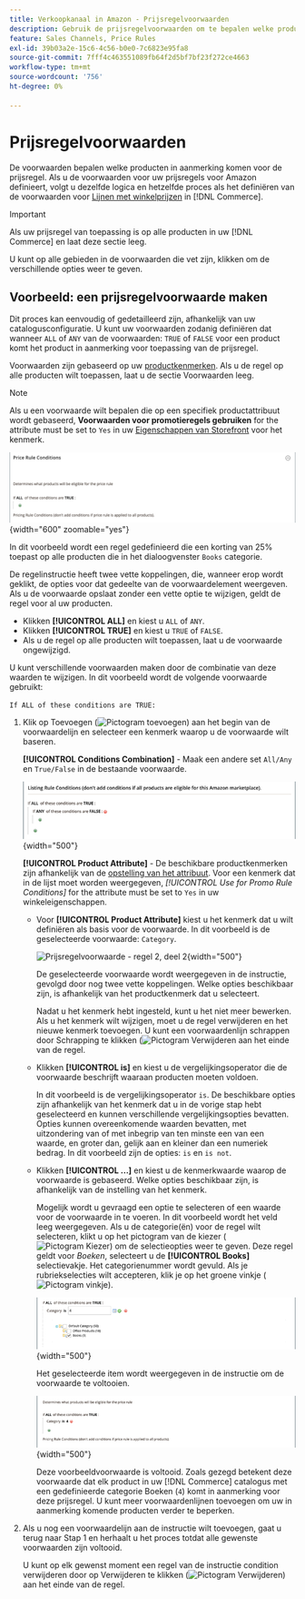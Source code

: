 ```yaml
---
title: Verkoopkanaal in Amazon - Prijsregelvoorwaarden
description: Gebruik de prijsregelvoorwaarden om te bepalen welke producten in aanmerking komen voor de prijsregel voor aanbiedingen.
feature: Sales Channels, Price Rules
exl-id: 39b03a2e-15c6-4c56-b0e0-7c6823e95fa8
source-git-commit: 7fff4c463551089fb64f2d5bf7bf23f272ce4663
workflow-type: tm+mt
source-wordcount: '756'
ht-degree: 0%

---
```


# Prijsregelvoorwaarden

De voorwaarden bepalen welke producten in aanmerking komen voor de prijsregel. Als u de voorwaarden voor uw prijsregels voor Amazon definieert, volgt u dezelfde logica en hetzelfde proces als het definiëren van de voorwaarden voor [Lijnen met winkelprijzen](https://experienceleague.adobe.com/docs/commerce-admin/marketing/promotions/cart-rules/price-rules-cart.html) in [!DNL Commerce].

>[!IMPORTANT]
>
>Als uw prijsregel van toepassing is op alle producten in uw [!DNL Commerce] en laat deze sectie leeg.

U kunt op alle gebieden in de voorwaarden die vet zijn, klikken om de verschillende opties weer te geven.

## Voorbeeld: een prijsregelvoorwaarde maken

Dit proces kan eenvoudig of gedetailleerd zijn, afhankelijk van uw catalogusconfiguratie. U kunt uw voorwaarden zodanig definiëren dat wanneer `ALL` of `ANY` van de voorwaarden: `TRUE` of `FALSE` voor een product komt het product in aanmerking voor toepassing van de prijsregel.

Voorwaarden zijn gebaseerd op uw [productkenmerken](https://experienceleague.adobe.com/docs/commerce-admin/catalog/product-attributes/product-attributes.html). Als u de regel op alle producten wilt toepassen, laat u de sectie Voorwaarden leeg.

>[!NOTE]
>
>Als u een voorwaarde wilt bepalen die op een specifiek productattribuut wordt gebaseerd, **Voorwaarden voor promotieregels gebruiken** for the attribute must be set to `Yes` in uw [Eigenschappen van Storefront](https://experienceleague.adobe.com/docs/commerce-admin/catalog/product-attributes/create/attribute-product-create.html) voor het kenmerk.

![Prijsregelvoorwaarde - regel 1](assets/ob-price-rules-condition-1.png){width="600" zoomable="yes"}

In dit voorbeeld wordt een regel gedefinieerd die een korting van 25% toepast op alle producten die in het dialoogvenster `Books` categorie.

De regelinstructie heeft twee vette koppelingen, die, wanneer erop wordt geklikt, de opties voor dat gedeelte van de voorwaardelement weergeven. Als u de voorwaarde opslaat zonder een vette optie te wijzigen, geldt de regel voor al uw producten.

- Klikken **[!UICONTROL ALL]** en kiest u `ALL` of `ANY`.
- Klikken **[!UICONTROL TRUE]** en kiest u `TRUE` of `FALSE`.
- Als u de regel op alle producten wilt toepassen, laat u de voorwaarde ongewijzigd.

U kunt verschillende voorwaarden maken door de combinatie van deze waarden te wijzigen. In dit voorbeeld wordt de volgende voorwaarde gebruikt:

`If ALL of these conditions are TRUE:`

1. Klik op Toevoegen (![Pictogram toevoegen](assets/btn-add-grn.png)) aan het begin van de voorwaardelijn en selecteer een kenmerk waarop u de voorwaarde wilt baseren.

   **[!UICONTROL Conditions Combination]** - Maak een andere set `All/Any` en `True/False` in de bestaande voorwaarde.

   ![Combinatie van prijsregelvoorwaarden](assets/ob-conditions-combinations.png){width="500"}

   **[!UICONTROL Product Attribute]** - De beschikbare productkenmerken zijn afhankelijk van de [opstelling van het attribuut](https://experienceleague.adobe.com/docs/commerce-admin/catalog/product-attributes/create/attribute-product-create.html). Voor een kenmerk dat in de lijst moet worden weergegeven, *[!UICONTROL Use for Promo Rule Conditions]* for the attribute must be set to `Yes` in uw winkeleigenschappen.

   - Voor **[!UICONTROL Product Attribute]** kiest u het kenmerk dat u wilt definiëren als basis voor de voorwaarde. In dit voorbeeld is de geselecteerde voorwaarde: `Category`.

     ![Prijsregelvoorwaarde - regel 2, deel 2](assets/ob-price-rule-condition-2.png){width="500"}

     De geselecteerde voorwaarde wordt weergegeven in de instructie, gevolgd door nog twee vette koppelingen. Welke opties beschikbaar zijn, is afhankelijk van het productkenmerk dat u selecteert.

     Nadat u het kenmerk hebt ingesteld, kunt u het niet meer bewerken. Als u het kenmerk wilt wijzigen, moet u de regel verwijderen en het nieuwe kenmerk toevoegen. U kunt een voorwaardenlijn schrappen door Schrapping te klikken (![Pictogram Verwijderen](assets/btn-del-red.png) aan het einde van de regel.

   - Klikken **[!UICONTROL is]** en kiest u de vergelijkingsoperator die de voorwaarde beschrijft waaraan producten moeten voldoen.

     In dit voorbeeld is de vergelijkingsoperator `is`. De beschikbare opties zijn afhankelijk van het kenmerk dat u in de vorige stap hebt geselecteerd en kunnen verschillende vergelijkingsopties bevatten. Opties kunnen overeenkomende waarden bevatten, met uitzondering van of met inbegrip van ten minste een van een waarde, en groter dan, gelijk aan en kleiner dan een numeriek bedrag. In dit voorbeeld zijn de opties: `is` en `is not`.

   - Klikken **[!UICONTROL ...]** en kiest u de kenmerkwaarde waarop de voorwaarde is gebaseerd. Welke opties beschikbaar zijn, is afhankelijk van de instelling van het kenmerk.

     Mogelijk wordt u gevraagd een optie te selecteren of een waarde voor de voorwaarde in te voeren. In dit voorbeeld wordt het veld leeg weergegeven. Als u de categorie(ën) voor de regel wilt selecteren, klikt u op het pictogram van de kiezer (![Pictogram Kiezer](assets/btn-chooser.png)) om de selectieopties weer te geven. Deze regel geldt voor _Boeken_, selecteert u de **[!UICONTROL Books]** selectievakje. Het categorienummer wordt gevuld. Als je rubriekselecties wilt accepteren, klik je op het groene vinkje (![Pictogram vinkje](assets/btn-check-mark-green.png)).

     ![Prijsregelvoorwaarde - regel 2, deel 3](assets/ob-price-rule-condition-3.png){width="500"}

     Het geselecteerde item wordt weergegeven in de instructie om de voorwaarde te voltooien.

     ![Prijsregelvoorwaarde - regel 2, deel 4](assets/ob-price-rule-condition-4.png){width="500"}

     Deze voorbeeldvoorwaarde is voltooid. Zoals gezegd betekent deze voorwaarde dat elk product in uw [!DNL Commerce] catalogus met een gedefinieerde categorie Boeken (`4`) komt in aanmerking voor deze prijsregel. U kunt meer voorwaardenlijnen toevoegen om uw in aanmerking komende producten verder te beperken.

1. Als u nog een voorwaardelijn aan de instructie wilt toevoegen, gaat u terug naar Stap 1 en herhaalt u het proces totdat alle gewenste voorwaarden zijn voltooid.

   U kunt op elk gewenst moment een regel van de instructie condition verwijderen door op Verwijderen te klikken (![Pictogram Verwijderen](assets/btn-del-red.png)) aan het einde van de regel.
